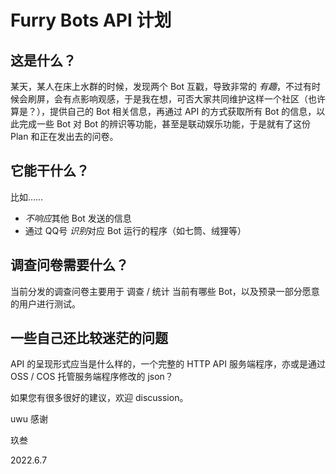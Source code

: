 # Furry Bots API 计划

## 这是什么？

某天，某人在床上水群的时候，发现两个 Bot 互戳，导致非常的 *有趣*，不过有时候会刷屏，会有点影响观感，于是我在想，可否大家共同维护这样一个社区（也许算是？），提供自己的 Bot 相关信息，再通过 API 的方式获取所有 Bot 的信息，以此完成一些 Bot 对 Bot 的辨识等功能，甚至是联动娱乐功能，于是就有了这份 Plan 和正在发出去的问卷。

## 它能干什么？

比如……

- *不响应*其他 Bot 发送的信息
- 通过 QQ号 *识别*对应 Bot 运行的程序（如七筒、绒狸等）

## 调查问卷需要什么？

当前分发的调查问卷主要用于 调查 / 统计 当前有哪些 Bot，以及预录一部分愿意的用户进行测试。

## 一些自己还比较迷茫的问题

API 的呈现形式应当是什么样的，一个完整的 HTTP API 服务端程序，亦或是通过 OSS / COS 托管服务端程序修改的 json？

如果您有很多很好的建议，欢迎 discussion。

uwu 感谢

玖叁

2022.6.7
